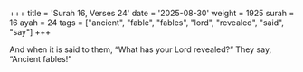 +++
title = 'Surah 16, Verses 24'
date = '2025-08-30'
weight = 1925
surah = 16
ayah = 24
tags = ["ancient", "fable", "fables", "lord", "revealed", "said", "say"]
+++

And when it is said to them, “What has your Lord revealed?” They say, “Ancient fables!”
